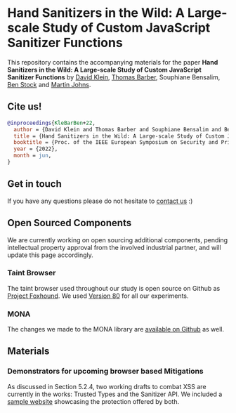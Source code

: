 # Hand Sanitizers in the Wild: A Large-scale Study of Custom JavaScript Sanitizer Functions

  This repository contains the accompanying materials for the paper **Hand Sanitizers in the Wild: A Large-scale Study of Custom JavaScript Sanitizer Functions** by [David Klein](https://www.tu-braunschweig.de/en/ias/staff/david-klein), [Thomas Barber](https://www.linkedin.com/in/thomas-barber-b3965551/), Souphiane Bensalim, [Ben Stock](https://people.cispa.io/ben.stock/) and [Martin Johns](https://www.tu-braunschweig.de/en/ias/staff/martin-johns).

## Cite us!

```bibtex
@inproceedings{KleBarBen+22,
  author = {David Klein and Thomas Barber and Souphiane Bensalim and Ben Stock and Martin Johns},
  title = {Hand Sanitizers in the Wild: A Large-scale Study of Custom JavaScript Sanitizer Functions},
  booktitle = {Proc. of the IEEE European Symposium on Security and Privacy},
  year = {2022},
  month = jun,
}
```

## Get in touch

If you have any questions please do not hesitate to [contact us](mailto:david.klein@tu-braunschweig.de) :)

## Open Sourced Components

We are currently working on open sourcing additional components, pending intellectual property approval from the involved industrial partner, and will update this page accordingly.

### Taint Browser

The taint browser used throughout our study is open source on Github as [Project Foxhound](https://github.com/SAP/project-foxhound). We used [Version 80](https://github.com/SAP/project-foxhound/releases/tag/v80.0) for all our experiments.

### MONA

The changes we made to the MONA library are [available on Github](https://github.com/tmbrbr/MONA) as well.


## Materials

### Demonstrators for upcoming browser based Mitigations

As discussed in Section 5.2.4, two working drafts to combat XSS are currently in the works: Trusted Types and the Sanitizer API. We included a [sample website](samples/browser_based_mitigations) showcasing the protection offered by both.

